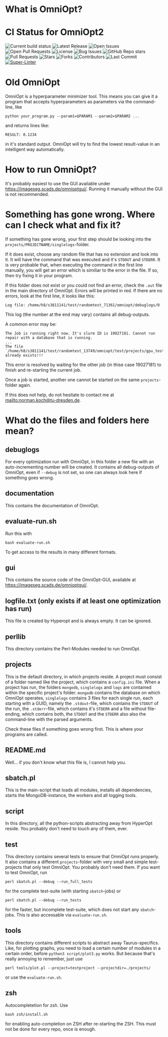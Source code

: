 # What is OmniOpt?

# CI Status for OmniOpt2

![Current build status](https://github.com/NormanTUD/OmniOpt/actions/workflows/main.yml/badge.svg?event=push)
![Latest Release](https://img.shields.io/github/v/release/NormanTUD/OmniOpt)
![Open Issues](https://img.shields.io/github/issues/NormanTUD/OmniOpt)
![Open Pull Requests](https://img.shields.io/github/issues-pr/NormanTUD/OmniOpt)
![License](https://img.shields.io/badge/license-GNU-blue.svg)
![Bug Issues](https://img.shields.io/github/issues/NormanTUD/OmniOpt/bug)
![GitHub Repo stars](https://img.shields.io/github/stars/NormanTUD/OmniOpt)
![Pull Requests](https://img.shields.io/github/issues-pr/NormanTUD/OmniOpt)
![Stars](https://img.shields.io/github/stars/NormanTUD/OmniOpt)
![Forks](https://img.shields.io/github/forks/NormanTUD/OmniOpt)
![Contributors](https://img.shields.io/github/contributors/NormanTUD/OmniOpt)
![Last Commit](https://img.shields.io/github/last-commit/NormanTUD/OmniOpt)
[![Super-Linter](https://github.com/NormanTUD/OmniOpt/actions/workflows/super-linter.yml/badge.svg)](https://github.com/marketplace/actions/super-linter)

# Old OmniOpt

OmniOpt is a hyperparameter minimizer tool. This means you can give it a program that accepts hyperparameters as
parameters via the command-line, like

```
python your_program.py --param1=$PARAM1 --param2=$PARAM2 ...
```

and returns lines like:

```
RESULT: 0.1234
```

in it's standard output. OmniOpt will try to find the lowest result-value in an intelligent way automatically.

# How to run OmniOpt?

It's probably easiest to use the GUI available under <https://imageseg.scads.de/omnioptgui/>. Running it manually
without the GUI is not recommended.

# Something has gone wrong. Where can I check what and fix it?

If something has gone wrong, your first step should be looking into the `projects/PROJECTNAME/singlelogs`-folder.

If it does exist, choose any random file that has no extension and look into it. It will have the command that
was executed and it's `STDOUT` and `STDERR`. It is very probable that, when executing the command in the first line
manually, you will get an error which is similiar to the error in the file. If so, then try fixing it in your
program.

If this folder does not exist or you could not find an error, check the `.out` file in the main directory of OmniOpt.
Errors will be printed in red. If there are no errors, look at the first line, it looks like this:

```
Log file: /home/h8/s3811141/test/randomtest_71361/omniopt/debuglogs/0
```

This log (the number at the end may vary) contains all debug-outputs. 

A common error may be:

```
The Job is running right now. It's slurm ID is 19027181. Cannot run repair with a database that is running.
...
The file `/home/h8/s3811141/test/randomtest_13749/omniopt/test/projects/gpu_test/mongodb/mongod.lock` already exists!!!

```

This error is resolved by waiting for the other job (in thise case 19027181) to finish and re-starting the current job.

Once a job is started, another one cannot be started on the same `projects`-folder again.

If this does not help, do not hesitate to contact me at <mailto:norman.koch@tu-dresden.de>.

# What do the files and folders here mean?

## debuglogs

For every optimization run with OmniOpt, in this folder a new file with an auto-incrementing number will be
created. It contains all debug-outputs of OmniOpt, even if `--debug` is not set, so one can always look here
if something goes wrong.

## documentation

This contains the documentation of OmniOpt.

## evaluate-run.sh

Run this with

```
bash evaluate-run.sh
```

To get access to the results in many different formats.

## gui

This contains the source code of the OmniOpt-GUI, available at <https://imageseg.scads.de/omnioptgui/>.

## logfile.txt (only exists if at least one optimization has run)

This file is created by Hyperopt and is always empty. It can be ignored.

## perllib

This directory contains the Perl-Modules needed to run OmniOpt.

## projects

This is the default directory, in which projects reside. A project must consist of a folder named like
the project, which contains a `config.ini` file. When a project has run, the folders `mongodb`, 
`singlelogs` and `logs` are contained within the specific project's folder. `mongodb` contains the database
on which OmniOpt operates, `singlelogs` contains 3 files for each single run, each starting with a GUID,
namely the `.stdout`-file, which contains the `STDOUT` of the run, the `.stderr`-file, which contains it's 
`STDERR` and a file without file-ending, which contains both, the `STDOUT` and the `STDERR` also also the
command-line with the parsed arguments.

Check these files if something goes wrong first. This is where your programs are called.

## README.md

Well... if you don't know what this file is, I cannot help you.

## sbatch.pl

This is the main-script that loads all modules, installs all dependencies, starts the MongoDB-instance,
the workers and all logging tools.

## script

In this directory, all the python-scripts abstracting away from HyperOpt reside. You probably don't need to
touch any of them, ever.

## test

This directory contains several tests to ensure that OmniOpt runs properly. It also contains a different
`projects`-folder with very small and simple test-projects that only test OmniOpt. You probably don't need them.
If you want to test OmniOpt, run

```
perl sbatch.pl --debug --run_full_tests
```

for the complete test-suite (with starting `sbatch`-jobs) or

```
perl sbatch.pl --debug --run_tests
```

for the faster, but incomplete test-suite, which does not start any `sbatch`-jobs. This is also accessable via
`evaluate-run.sh`.

## tools

This directory contains different scripts to abstract away Taurus-specifics. Like, for plotting graphs, you need
to load a certain number of modules in a certain order, before `python3 script/plot3.py` works. But because that's
really annoying to remember, just use

```
perl tools/plot.pl --project=testproject --projectdir=./projects/
```

or use the `evaluate-run.sh`.

## zsh

Autocompletetion for zsh. Use

```
bash zsh/install.sh
```

for enabling auto-completion on ZSH after re-starting the ZSH. This must not be done for every repo, once is enough.
